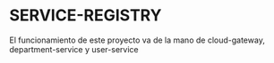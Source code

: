 # SERVICE-REGISTRY
El funcionamiento de este proyecto va de la mano de cloud-gateway, department-service y user-service
